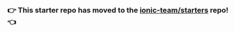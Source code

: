 ### :point_right: This starter repo has moved to the [ionic-team/starters](https://github.com/ionic-team/starters/tree/master/ionic-angular/official/tabs) repo! :point_left:
